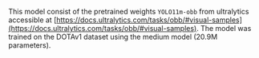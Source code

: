 This model consist of the pretrained weights `YOLO11m-obb` from ultralytics accessible at [https://docs.ultralytics.com/tasks/obb/#visual-samples](https://docs.ultralytics.com/tasks/obb/#visual-samples).
The model was trained on the DOTAv1 dataset using the medium model (20.9M parameters).